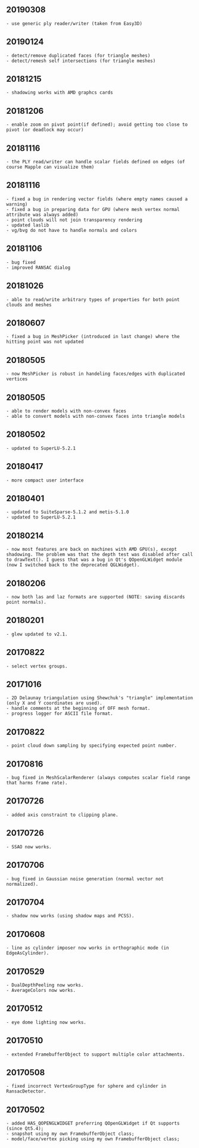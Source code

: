 20190308
 -----------------------
	- use generic ply reader/writer (taken from Easy3D)
	
20190124
 -----------------------
	- detect/remove duplicated faces (for triangle meshes)
	- detect/remesh self intersections (for triangle meshes)

20181215
 -----------------------
	- shadowing works with AMD graphcs cards

20181206
 -----------------------
	- enable zoom on pivot point(if defined); avoid getting too close to pivot (or deadlock may occur)

20181116
 -----------------------
	- the PLY read/writer can handle scalar fields defined on edges (of course Mapple can visualize them)

20181116
 -----------------------
	- fixed a bug in rendering vector fields (where empty names caused a warning)
	- fixed a bug in preparing data for GPU (where mesh vertex normal attribute was always added)
	- point clouds will not join transparency rendering
	- updated laslib
	- vg/bvg do not have to handle normals and colors

20181106
 -----------------------
	- bug fixed
	- improved RANSAC dialog

20181026
 -----------------------
	- able to read/write arbitrary types of properties for both point clouds and meshes

20180607
 -----------------------
	- fixed a bug in MeshPicker (introduced in last change) where the hitting point was not updated

20180505
 -----------------------
	- now MeshPicker is robust in handeling faces/edges with duplicated vertices

20180505
 -----------------------
	- able to render models with non-convex faces
	- able to convert models with non-convex faces into triangle models

20180502
 -----------------------
	- updated to SuperLU-5.2.1

20180417
 -----------------------
	- more compact user interface

20180401
 -----------------------
	- updated to SuiteSparse-5.1.2 and metis-5.1.0	
	- updated to SuperLU-5.2.1

20180214
 -----------------------
	- now most features are back on machines with AMD GPU(s), except shadowing. The problem was that the depth test was disabled after call to drawText(). I guess that was a bug in Qt's QOpenGLWidget module (now I switched back to the deprecated QGLWidget).

20180206
 -----------------------
	- now both las and laz formats are supported (NOTE: saving discards point normals).

20180201
 -----------------------
	- glew updated to v2.1.

20170822
 -----------------------
	- select vertex groups.

20171016
 -----------------------
	- 2D Delaunay triangulation using Shewchuk's "triangle" implementation (only X and Y coordinates are used).
	- handle comments at the beginning of OFF mesh format.
	- progress logger for ASCII file format.

20170822
 -----------------------
	- point cloud down sampling by specifying expected point number.

20170816
 -----------------------
	- bug fixed in MeshScalarRenderer (always computes scalar field range that harms frame rate). 

20170726
 -----------------------
	- added axis constraint to clipping plane. 

20170726
 -----------------------
	- SSAO now works. 
	
20170706
-----------------------
	- bug fixed in Gaussian noise generation (normal vector not normalized).

20170704
-----------------------
	- shadow now works (using shadow maps and PCSS).

20170608
-----------------------
	- line as cylinder imposer now works in orthographic mode (in EdgeAsCylinder).

20170529
-----------------------
	- DualDepthPeeling now works.
	- AverageColors now works.

20170512
-----------------------
	- eye dome lighting now works.

20170510
-----------------------
	- extended FramebufferObject to support multiple color attachments.

20170508
-----------------------
	- fixed incorrect VertexGroupType for sphere and cylinder in RansacDetector.

20170502
-----------------------
	- added HAS_QOPENGLWIDGET preferring QOpenGLWidget if Qt supports (since Qt5.4); 
	- snapshot using my own FramebufferObject class;
	- model/face/vertex picking using my own FramebufferObject class;
